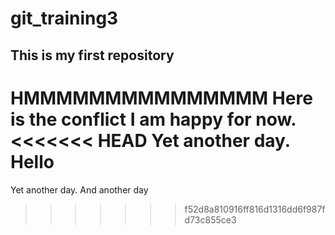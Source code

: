 # git_training3
## This is my first repository
HMMMMMMMMMMMMMMM
Here is the conflict 
I am happy for now.
<<<<<<< HEAD
Yet another day. Hello
=======
Yet another day. And another day
>>>>>>> f52d8a810916ff816d1316dd6f987fd73c855ce3

